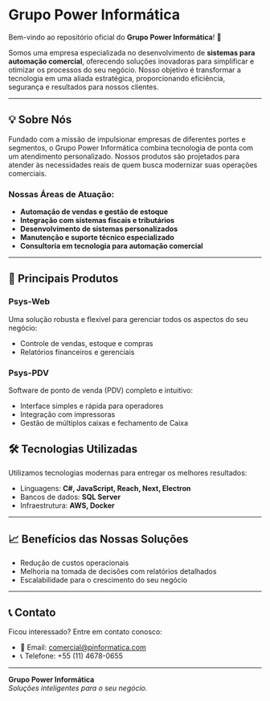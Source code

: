 # Grupo Power Informática

Bem-vindo ao repositório oficial do **Grupo Power Informática**! 🚀

Somos uma empresa especializada no desenvolvimento de **sistemas para automação comercial**, oferecendo soluções inovadoras para simplificar e otimizar os processos do seu negócio. Nosso objetivo é transformar a tecnologia em uma aliada estratégica, proporcionando eficiência, segurança e resultados para nossos clientes.

---

## 💡 Sobre Nós

Fundado com a missão de impulsionar empresas de diferentes portes e segmentos, o Grupo Power Informática combina tecnologia de ponta com um atendimento personalizado. Nossos produtos são projetados para atender às necessidades reais de quem busca modernizar suas operações comerciais.

### Nossas Áreas de Atuação:
- **Automação de vendas e gestão de estoque**
- **Integração com sistemas fiscais e tributários**
- **Desenvolvimento de sistemas personalizados**
- **Manutenção e suporte técnico especializado**
- **Consultoria em tecnologia para automação comercial**

---

## 🚀 Principais Produtos

### **Psys-Web**
Uma solução robusta e flexível para gerenciar todos os aspectos do seu negócio:
- Controle de vendas, estoque e compras
- Relatórios financeiros e gerenciais

### **Psys-PDV**
Software de ponto de venda (PDV) completo e intuitivo:
- Interface simples e rápida para operadores
- Integração com impressoras
- Gestão de múltiplos caixas e fechamento de Caixa

## 🛠️ Tecnologias Utilizadas

Utilizamos tecnologias modernas para entregar os melhores resultados:
- Linguagens: **C#, JavaScript, Reach, Next, Electron**
- Bancos de dados: **SQL Server**
- Infraestrutura: **AWS, Docker**

---

## 📈 Benefícios das Nossas Soluções

- Redução de custos operacionais
- Melhoria na tomada de decisões com relatórios detalhados
- Escalabilidade para o crescimento do seu negócio

---

## 📞 Contato

Ficou interessado? Entre em contato conosco:
- 📧 Email: comercial@pinformatica.com
- 📞 Telefone: +55 (11) 4678-0655

---

**Grupo Power Informática**  
_Soluções inteligentes para o seu negócio._
